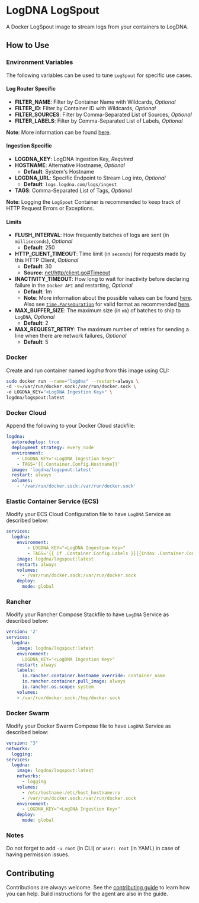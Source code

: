 # LogDNA LogSpout
A Docker LogSpout image to stream logs from your containers to LogDNA.

## How to Use

### Environment Variables
The following variables can be used to tune `LogSpout` for specific use cases.

#### Log Router Specific
* __FILTER_NAME__: Filter by Container Name with Wildcards, *Optional*
* __FILTER_ID__: Filter by Container ID with Wildcards, *Optional*
* __FILTER_SOURCES__: Filter by Comma-Separated List of Sources, *Optional*
* __FILTER_LABELS__: Filter by Comma-Separated List of Labels, *Optional*

__Note__: More information can be found [here](https://github.com/gliderlabs/logspout/tree/0da75a223db992cd5abc836796174588ddfc62b4/routesapi#routes-resource).

#### Ingestion Specific
* __LOGDNA_KEY__: LogDNA Ingestion Key, *Required*
* __HOSTNAME__: Alternative Hostname, *Optional*
  * __Default__: System's Hostname
* __LOGDNA_URL__: Specific Endpoint to Stream Log into, *Optional*
  * __Default__: `logs.logdna.com/logs/ingest`
* __TAGS__: Comma-Separated List of Tags, *Optional*

__Note__: Logging the `LogSpout` Container is recommended to keep track of HTTP Request Errors or Exceptions.

#### Limits
* __FLUSH_INTERVAL__: How frequently batches of logs are sent (in `milliseconds`), *Optional*
  * __Default__: 250
* __HTTP_CLIENT_TIMEOUT__: Time limit (in `seconds`) for requests made by this HTTP Client, *Optional*
  * __Default__: 30
  * __Source__: [net/http/client.go#Timeout](https://github.com/golang/go/blob/master/src/net/http/client.go#L89-L104)
* __INACTIVITY_TIMEOUT__: How long to wait for inactivity before declaring failure in the `Docker API` and restarting, *Optional*
  * __Default__: 1m
  * __Note__: More information about the possible values can be found [here](https://github.com/gliderlabs/logspout#detecting-timeouts-in-docker-log-streams). Also see [`time.ParseDuration`](https://golang.org/pkg/time/#ParseDuration) for valid format as recommended [here](https://github.com/gliderlabs/logspout/blob/e671009d9df10e8139f6a4bea8adc9c7878ff4e9/router/pump.go#L112-L116).
* __MAX_BUFFER_SIZE__: The maximum size (in `mb`) of batches to ship to `LogDNA`, *Optional*
  * __Default__: 2
* __MAX_REQUEST_RETRY__: The maximum number of retries for sending a line when there are network failures, *Optional*
  * __Default__: 5

### Docker
Create and run container named *logdna* from this image using CLI:
```bash
sudo docker run --name="logdna" --restart=always \
-d -v=/var/run/docker.sock:/var/run/docker.sock \
-e LOGDNA_KEY="<LogDNA Ingestion Key>" \
logdna/logspout:latest
```

### Docker Cloud
Append the following to your Docker Cloud stackfile:
```yaml
logdna:
  autoredeploy: true
  deployment_strategy: every_node
  environment:
    - LOGDNA_KEY="<LogDNA Ingestion Key>"
    - TAGS='{{.Container.Config.Hostname}}'
  image: 'logdna/logspout:latest'
  restart: always
  volumes:
    - '/var/run/docker.sock:/var/run/docker.sock'
```

### Elastic Container Service (ECS)
Modify your ECS Cloud Configuration file to have `LogDNA` Service as described below:
```yaml
services:
  logdna:
    environment:
        - LOGDNA_KEY="<LogDNA Ingestion Key>"
        - TAGS='{{ if .Container.Config.Labels }}{{index .Container.Config.Labels "com.amazonaws.ecs.task-definition-family"}}:{{index .Container.Config.Labels "com.amazonaws.ecs.container-name"}}{{ else }}{{.ContainerName}}{{ end }}'
    image: logdna/logspout:latest
    restart: always
    volumes:
      - /var/run/docker.sock:/var/run/docker.sock
    deploy:
      mode: global
```

### Rancher
Modify your Rancher Compose Stackfile to have `LogDNA` Service as described below:
```yaml
version: '2'
services:
  logdna:
    image: logdna/logspout:latest
    environment:
      LOGDNA_KEY="<LogDNA Ingestion Key>"
    restart: always
    labels:
      io.rancher.container.hostname_override: container_name
      io.rancher.container.pull_image: always
      io.rancher.os.scope: system
    volumes:
    - /var/run/docker.sock:/tmp/docker.sock
```

### Docker Swarm
Modify your Docker Swarm Compose file to have `LogDNA` Service as described below:
```yaml
version: "3"
networks:
  logging:
services:
  logdna:
    image: logdna/logspout:latest
    networks:
      - logging
    volumes:
      - /etc/hostname:/etc/host_hostname:ro
      - /var/run/docker.sock:/var/run/docker.sock
    environment:
      - LOGDNA_KEY="<LogDNA Ingestion Key>"
    deploy:
      mode: global
```

### Notes
Do not forget to add `-u root` (in CLI) or `user: root` (in YAML) in case of having permission issues.

## Contributing
Contributions are always welcome. See the [contributing guide](/CONTRIBUTING.md) to learn how you can help. Build instructions for the agent are also in the guide.
